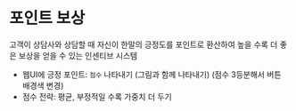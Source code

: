 # 포인트 보상
고객이 상담사와 상담할 때 자신이 한말의 긍정도를 포인트로 환산하여 높을 수록 더 좋은 보상을 얻을 수 있는 인센티브 시스템

- 웹UI에 긍정 포인트: `점수` 나타내기 (그림과 함께 나타내기) (점수 3등분해서 버튼 배경색 변경)
- 점수 전략: 평균, 부정적일 수록 가중치 더 두기